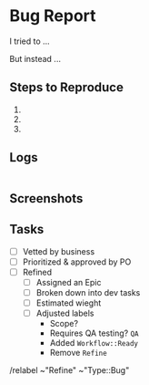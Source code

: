 # Bug Report

I tried to ...

But instead ...

## Steps to Reproduce
1. 
2. 
3. 

## Logs
```

```

## Screenshots


## Tasks
 - [ ] Vetted by business
 - [ ] Prioritized & approved by PO
 - [ ] Refined
   - [ ] Assigned an Epic
   - [ ] Broken down into dev tasks
   - [ ] Estimated wieght
   - [ ] Adjusted labels
     - Scope?
     - Requires QA testing? `QA`
     - Added `Workflow::Ready`
     - Remove `Refine`

<!-- DO NOT EDIT PAST HERE -->
/relabel ~"Refine" ~"Type::Bug"
